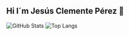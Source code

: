 ## Hi I´m <b>Jesús Clemente Pérez</b> 👋

![GitHub Stats](https://github-readme-stats.vercel.app/api?username=Jasusmet&show_icons=true&theme=radical)
![Top Langs](https://github-readme-stats.vercel.app/api/top-langs/?username=Jasusmet&layout=compact&theme=radical)
